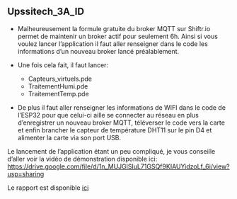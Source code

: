 ## Upssitech_3A_ID




- Malheureusement la formule gratuite du broker MQTT sur Shiftr.io permet de maintenir un broker actif pour seulement 6h. Ainsi si vous voulez lancer l’application il faut aller renseigner dans le code les informations  d’un nouveau broker lancé préalablement.

- Une fois cela fait, il faut lancer:
  - Capteurs_virtuels.pde
  - TraitementHumi.pde
  - TraitementTemp.pde

- De plus il faut aller renseigner les informations de WIFI dans le code de l’ESP32 pour que celui-ci aille se connecter au réseau en plus d’enregistrer un nouveau broker MQTT, téléverser le code vers la carte et enfin brancher le capteur de température DHT11 sur le pin D4 et alimenter la carte via son port USB.

Le lancement de l’application étant un peu compliqué, je vous conseille d’aller voir la vidéo de démonstration disponible ici:
https://drive.google.com/file/d/1n_MUJGlSIuL71GSQf9KIAUYidzoLf_6i/view?usp=sharing

Le rapport est disponible [ici](https://github.com/ClementPagran/Upssitech_3A_ID/blob/master/Rapport%20Projet%20ID.pdf)
